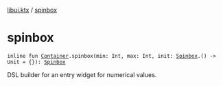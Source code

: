 [libui.ktx](README.md) / [spinbox](spinbox.md)

# spinbox

`inline fun `[`Container`](-container/README.md)`.spinbox(min: Int, max: Int, init: `[`Spinbox`](-spinbox/README.md)`.() -> Unit = {}): `[`Spinbox`](-spinbox/README.md)

DSL builder for an entry widget for numerical values.

